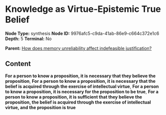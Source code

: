 # Knowledge as Virtue-Epistemic True Belief

**Node Type:** synthesis
**Node ID:** 9976afc5-c9da-41ab-86e9-c664c372e1c6
**Depth:** 5
**Terminal:** No

**Parent:** [How does memory unreliability affect indefeasible justification?](how-does-memory-unreliability-affect-indefeasible-justification-antithesis-dc5d9c9b-c6e5-4de5-bf80-db932a957d28.md)

## Content

**For a person to know a proposition, it is necessary that they believe the proposition**, **For a person to know a proposition, it is necessary that the belief is acquired through the exercise of intellectual virtue**, **For a person to know a proposition, it is necessary for the proposition to be true**, **For a person to know a proposition, it is sufficient that they believe the proposition, the belief is acquired through the exercise of intellectual virtue, and the proposition is true**
